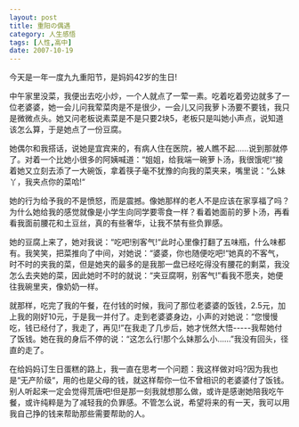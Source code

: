 ```yaml
---
layout: post
title: 重阳の偶遇
category: 人生感悟 
tags: [人性,高中]
date: 2007-10-19
---
```


今天是一年一度九九重阳节，是妈妈42岁的生日! 
 
中午家里没菜，我便出去吃小炒，一个人就点了一荤一素。吃着吃着旁边就多了一位老婆婆，她一会儿问我荤菜肉是不是很少，一会儿又问我萝卜汤要不要钱，我只是微微点头。她又问老板说素菜是不是只要2块5，老板只是叫她小声点，说知道该怎么算，于是她点了一份豆腐。
<!-- more -->

她偶尔和我搭话，说她是宜宾来的，有病人住在医院，被人瞧不起……说到那就停了。对着一个比她小很多的阿姨喊道：“姐姐，给我端一碗萝卜汤，我很饿呢!“接着她又立刻去添了一大碗饭，拿着筷子毫不犹豫的向我的菜夹来，嘴里说：“么妹丫，我夹点你的菜哈!“

她的行为给予我的不是愤怒，而是震撼。像她那样的老人不是应该在家享福了吗？为什么她给我的感觉就像是小学生向同学要零食一样？看着她面前的萝卜汤，再看看我面前腰花和土豆丝，真的有些奢华，让我不禁有些负罪感。

她的豆腐上来了，她对我说：“吃吧!别客气!“此时心里像打翻了五味瓶，什么味都有。我笑笑，把菜推向了中间，对她说：“婆婆，你也随便吃吧!“她真的不客气，时不时的夹我的菜，但是她夹的最多的是我那一盘已经吃得没有腰花的剩菜，我没怎么去夹她的菜，因此她时不时的就说：“夹豆腐啊，别客气!”看我不愿夹，她便往我碗里夹，像奶奶一样。

就那样，吃完了我的午餐，在付钱的时候，我问了那位老婆婆的饭钱，2.5元，加上我的刚好10元，于是我一并付了。走到老婆婆身边，小声的对她说：“您慢慢吃，钱已经付了，我走了，再见!”在我走了几步后，她才恍然大悟-----我帮她付了饭钱。她在我的身后不停的说：“这怎么行!那个么妹那么小……”我没有回头，径直的走了。 

在给妈妈订生日蛋糕的路上，我一直在思考一个问题：我这样做对吗?因为我也是“无产阶级“，用的也是父母的钱，就这样帮你一位不曾相识的老婆婆付了饭钱。别人听起来一定会觉得荒唐吧!但是那一刻我就想那么做，或许是感谢她陪我吃午餐，或许纯粹是为了减轻我的负罪感。不管怎么说，希望将来的有一天，我可以用我自己挣的钱来帮助那些需要帮助的人。